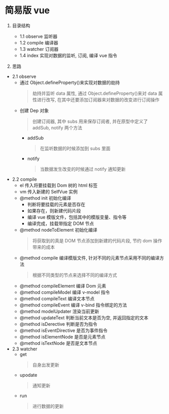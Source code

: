# 简易版 vue

1. 目录结构

   - 1.1 observe 监听器
   - 1.2 compile 编译器
   - 1.3 watcher 订阅器
   - 1.4 index 实现对数据的监听, 订阅, 编译 vue 指令

2. 思路

- 2.1 observe
  - 通过 Object.defineProperty()来实现对数据的劫持
    > 劫持并监听 data 属性, 通过 Object.defineProperty()来对 data 属性进行改写, 在其中还要添加订阅器来对数据的改变进行订阅操作
  - 创建 Dep 对象
    > 创建订阅器, 其中 subs 用来保存订阅者, 并在原型中定义了 addSub, notify 两个方法
    - addSub
      > 在监听数据的时候添加到 subs 里面
    - notify
      > 当数据发生改变的时候通过 notify 通知更新
- 2.2 compile
  - el 传入将要挂载到 Dom 树的 html 标签
  - vm 传入新建的 SelfVue 实例
  - @method init 初始化编译
    - 判断将要挂载的元素是否存在
    - 如果存在，则新建代码片段
    - 编译 vue 模版文件，包括其中的模版变量、指令等
    - 编译完成，挂载带指定 DOM 节点
  - @method nodeToElement 初始化编译
    > 将获取到的真是 DOM 节点添加到新建的代码片段, 节约 dom 操作带来的成本
  - @method compile 编译模版文件, 针对不同的元素节点采用不同的编译方法
    > 根据不同类型的节点来选择不同的编译方式
  - @method compileElement 编译 Dom 元素
  - @method compileModel 编译 v-model 指令
  - @method compileText 编译文本节点
  - @method compileEvent 编译 v-bind 指令绑定的方法
  - @method modelUpdater 渲染当前更新
  - @method updateText 判断当前文本是否为空, 并返回指定的文本
  - @method isDerective 判断是否为指令
  - @method isEventDirective 是否为事件指令
  - @method isElementNode 是否是元素节点
  - @method isTextNode 是否是文本节点
- 2.3 watcher
  - get
    > 自身出发更新
  - upodate
    > 通知更新
  - run
    > 进行数据的更新
